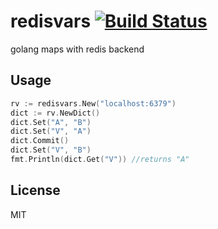# redisvars [![Build Status](https://travis-ci.org/saromanov/redisvars.svg?branch=master)](https://travis-ci.org/saromanov/redisvars)
golang maps with redis backend

## Usage
```go
rv := redisvars.New("localhost:6379")
dict := rv.NewDict()
dict.Set("A", "B")
dict.Set("V", "A")
dict.Commit()
dict.Set("V", "B")
fmt.Println(dict.Get("V")) //returns "A"
```

## License
MIT